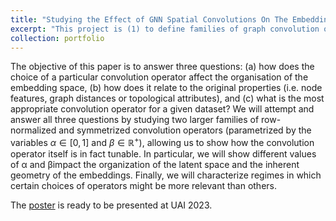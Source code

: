```yaml
---
title: "Studying the Effect of GNN Spatial Convolutions On The Embedding Space's Geometry"
excerpt: "This project is (1) to define families of graph convolution operators, and (2) to investigate the properties of the choice of graph convolution operators in spatial perspective.  <br/><img src='/images/cora_accuracy.png'>"
collection: portfolio
---
```


The objective of this paper is to answer three questions: (a) how does the choice of a particular convolution operator affect the organisation of the embedding space, (b) how does it relate to the original properties (i.e. node features, graph distances or topological attributes), and (c) what is the most appropriate convolution operator for a given dataset? We will attempt and answer all three questions by studying two larger families of row-normalized and symmetrized convolution operators (parametrized by the variables $\alpha \in [0,1]$ and $\beta \in \mathbb{R}^+$), allowing us to show how the convolution operator itself is in fact tunable. In particular, we will show different values of α and βimpact the organization of the latent space and the inherent geometry of the embeddings. Finally, we will characterize regimes in which certain choices of operators might be more relevant than others.

The [poster](https://uchicago.box.com/s/indtfstozl2mdvqbru8knygdhrpkuc46) is ready to be presented at UAI 2023.
